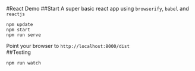 #React Demo
##Start
A super basic react app using `browserify`, `babel` and `reactjs`  
```
npm update
npm start
npm run serve
```
Point your browser to `http://localhost:8000/dist`  
##Testing
```
npm run watch
```

